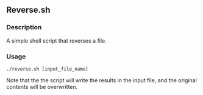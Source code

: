 ## Reverse.sh

### Description

A simple shell script that reverses a file.

### Usage

```shell
./reverse.sh [input_file_name]
```
Note that the the script will write the results in the input file, and the original contents will be overwritten.
